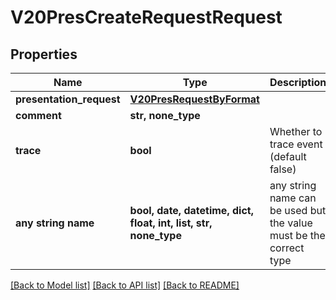 # V20PresCreateRequestRequest


## Properties
Name | Type | Description | Notes
------------ | ------------- | ------------- | -------------
**presentation_request** | [**V20PresRequestByFormat**](V20PresRequestByFormat.md) |  | 
**comment** | **str, none_type** |  | [optional] 
**trace** | **bool** | Whether to trace event (default false) | [optional] 
**any string name** | **bool, date, datetime, dict, float, int, list, str, none_type** | any string name can be used but the value must be the correct type | [optional]

[[Back to Model list]](../README.md#documentation-for-models) [[Back to API list]](../README.md#documentation-for-api-endpoints) [[Back to README]](../README.md)


